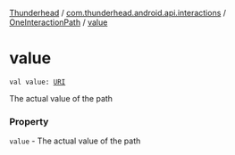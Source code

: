 [Thunderhead](../../index.md) / [com.thunderhead.android.api.interactions](../index.md) / [OneInteractionPath](index.md) / [value](./value.md)

# value

`val value: `[`URI`](https://whatever/java/net/URI.html)

The actual value of the path

### Property

`value` - The actual value of the path